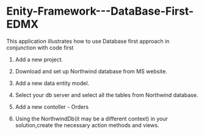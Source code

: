 # Enity-Framework---DataBase-First-EDMX
This application illustrates how to use Database first approach in conjunction with code first

1. Add a new project.

2. Download and set up Northwind database from MS website.

3. Add a new data entity model.


4. Select your db server and select all the tables from Northwind database.


5. Add a new contoller - Orders

6. Using the NorthwindDb(it may be a different context) in your solution,create the necessary action methods and views.

